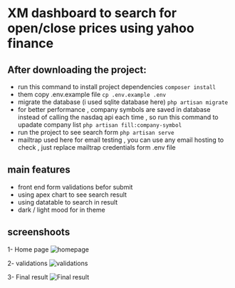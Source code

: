 # XM dashboard to search for open/close prices using yahoo finance
## After downloading the project:
- run this command to install project dependencies 
``
composer install
``
- them copy .env.example file
``
cp .env.example .env
``
- migrate the database (i used sqlite database here) 
``
php artisan migrate
``
- for better performance , company symbols are saved in database instead of calling the nasdaq api each time , so run this command to upadate company list
``
php artisan fill:company-symbol
``
- run the project to see search form 
``
php artisan serve
``
- mailtrap used here for email testing , you can use any email hosting to check , just replace mailtrap credentials form .env file

## main features
- front end form validations befor submit
- using apex chart to see search result 
- using datatable to search in result
- dark / light mood for in theme

## screenshoots

1- Home page
![homepage](https://i.postimg.cc/qBxxg8R8/Screenshot-from-2022-09-04-01-36-19.png)

2- validations
![validations](https://i.postimg.cc/qqwsYdYm/Screenshot-from-2022-09-04-01-36-24.png)

3- Final result
![Final result](https://i.postimg.cc/0jVSn0MF/final-result.png)
